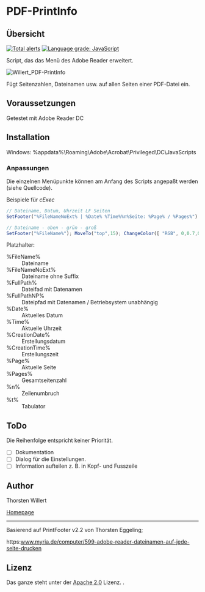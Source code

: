 # PDF-PrintInfo

## Übersicht

[![Total alerts](https://img.shields.io/lgtm/alerts/g/THWillert/PDF-PrintInfo.svg?logo=lgtm&logoWidth=18)](https://lgtm.com/projects/g/THWillert/PDF-PrintInfo/alerts/) [![Language grade: JavaScript](https://img.shields.io/lgtm/grade/javascript/g/THWillert/PDF-PrintInfo.svg?logo=lgtm&logoWidth=18)](https://lgtm.com/projects/g/THWillert/PDF-PrintInfo/context:javascript)

Script, das das Menü des Adobe Reader erweitert.

![Willert_PDF-PrintInfo](https://user-images.githubusercontent.com/54273574/124302875-08738b00-db62-11eb-83fe-f2219e6158c7.png)

Fügt Seitenzahlen, Dateinamen usw. auf allen Seiten einer PDF-Datei ein.


## Voraussetzungen
Getestet mit Adobe Reader DC

## Installation
Windows:
%appdata%\Roaming\Adobe\Acrobat\Privileged\DC\JavaScripts

### Anpassungen

Die einzelnen Menüpunkte können am Anfang des Scripts angepaßt werden (siehe Quellcode).

Beispiele für *cExec*

``` JavaScript
// Dateiname, Datum, Uhrzeit LF Seiten
SetFooter("%FileNameNoExt% | %Date% %Time%%n%Seite: %Page% / %Pages%")

// Dateiname - oben - grün - groß
SetFooter("%FileName%"); MoveTo("top",15); ChangeColor([ "RGB", 0,0.7,0 ]); ChangeSize(12)
```

Platzhalter:
<dl>
 <dt>%FileName%</dt>
 <dd>Dateiname</dd>
 
 <dt>%FileNameNoExt%</dt>
 <dd>Dateiname ohne Suffix</dd>
 
 <dt>%FullPath%</dt>
 <dd>Dateifad mit Datenamen</dd>
 
 <dt>%FullPathNP%</dt>
 <dd>Dateipfad mit Datenamen / Betriebsystem unabhängig</dd>
 
 <dt>%Date%</dt>
 <dd>Aktuelles Datum</dd>
 
 <dt>%Time%</dt>
 <dd>Aktuelle Uhrzeit</dd>
 
 <dt>%CreationDate%</dt>
 <dd>Erstellungsdatum</dd>
 
 <dt>%CreationTime%</dt>
 <dd>Erstellungszeit</dd>
 
  <dt>%Page%</dt>
 <dd>Aktuelle Seite</dd>
 
  <dt>%Pages%</dt>
 <dd>Gesamtseitenzahl</dd>
 
  <dt>%n%</dt>
 <dd>Zeilenumbruch</dd>
 
 <dt>%t%</dt>
 <dd>Tabulator</dd>
</dl>

## ToDo

Die Reihenfolge entspricht keiner Priorität.

 - [ ] Dokumentation
 - [ ] Dialog für die Einstellungen.
 - [ ] Information aufteilen z. B. in Kopf- und Fusszeile

 ## Author
 Thorsten Willert

 [Homepage](https://www.thorsten-willert.de/)
 
 ___
 Basierend auf PrintFooter v2.2 von Thorsten Eggeling;
 
 https:www.myria.de/computer/599-adobe-reader-dateinamen-auf-jede-seite-drucken

 ## Lizenz
 Das ganze steht unter der [Apache 2.0](https://github.com/THWillert/PDF-PrintInfo/blob/master/LICENSE) Lizenz.
.

